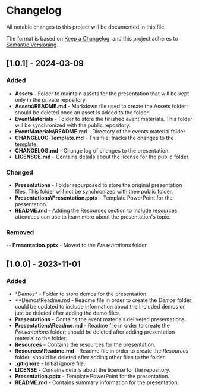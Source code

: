 # Changelog

All notable changes to this project will be documented in this file.

The format is based on [Keep a Changelog](https://keepachangelog.com/en/1.1.0/),
and this project adheres to [Semantic Versioning](https://semver.org/spec/v2.0.0.html).

## [1.0.1] - 2024-03-09

### Added

- **Assets** - Folder to maintain assets for the presentation that will be kept only in the private repository.
- **Assets\README.md** - Markdown file used to create the Assets folder; should be deleted once an asset is added to the folder.
- **EventMaterials** - Folder to store the finished event materials. This folder will be synchronized with the public repository.
- **EventMaterials\README.md** - Directory of the events material folder.
- **CHANGELOG-Template.md** - This file; tracks the changes to the template.
- **CHANGELOG.md** - Change log of changes to the presentation.
- **LICENSCE.md** - Contains details about the license for the public folder.

### Changed

- **Presentations** - Folder repurposed to store the original presentation files. This folder will not be synchronized with thee public folder.
- **Presentations\Presentation.pptx** - Template PowerPoint for the presentation.
- **README.md** - Adding the Resources section to include resources attendees can use to learn more about the presentation's topic.

### Removed

-- **Presentation.pptx** - Moved to the *Presentations* folder.

## [1.0.0] - 2023-11-01

### Added

- **Demos\** - Folder to store demos for the presentation.
- **Demos\Readme.md - Readme file in order to create the *Demos* folder; could be updated to include information about the included demos or just be deleted after adding the demo files.
- **Presentations** - Contains the event materials delivered presentations.
- **Presentations\Readme.md** - Readme file in order to create the *Presentations* folder; should be deleted after adding presentation material to the folder.
- **Resources** - Contains the resources for the presentation.
- **Resources\Readme.md** - Readme file in order to create the *Resources* folder; should be deleted after adding other files to the folder.
- **.gitignore** - Initial ignore file.
- **LICENSE** - Contains details about the license for the repository.
- **Presentation.pptx** - Template PowerPoint for the presentation.
- **README.md** - Contains summary information for the presentation.